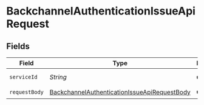 # BackchannelAuthenticationIssueApiRequest


## Fields

| Field                                                                                                                   | Type                                                                                                                    | Required                                                                                                                | Description                                                                                                             |
| ----------------------------------------------------------------------------------------------------------------------- | ----------------------------------------------------------------------------------------------------------------------- | ----------------------------------------------------------------------------------------------------------------------- | ----------------------------------------------------------------------------------------------------------------------- |
| `serviceId`                                                                                                             | *String*                                                                                                                | :heavy_check_mark:                                                                                                      | A service ID.                                                                                                           |
| `requestBody`                                                                                                           | [BackchannelAuthenticationIssueApiRequestBody](../../models/operations/BackchannelAuthenticationIssueApiRequestBody.md) | :heavy_check_mark:                                                                                                      | N/A                                                                                                                     |